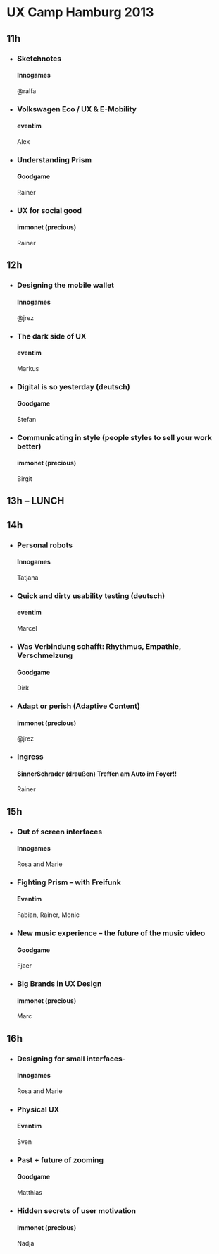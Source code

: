 # UX Camp Hamburg 2013


## 11h

- ### Sketchnotes
  #### Innogames
  @ralfa
- ### Volkswagen Eco / UX & E-Mobility
  #### eventim
  Alex
- ### Understanding Prism
  #### Goodgame
  Rainer
- ### UX for social good
  #### immonet (precious)
  Rainer


## 12h

- ### Designing the mobile wallet
  #### Innogames
  @jrez
- ### The dark side of UX
  #### eventim
  Markus
- ### Digital is so yesterday (deutsch)
  #### Goodgame
  Stefan
- ### Communicating in style (people styles to sell your work better)
  #### immonet (precious)
  Birgit

## 13h – LUNCH

## 14h

- ### Personal robots
  #### Innogames
  Tatjana
- ### Quick and dirty usability testing (deutsch)
  #### eventim
  Marcel
- ### Was Verbindung schafft: Rhythmus, Empathie, Verschmelzung
  #### Goodgame
  Dirk
- ### Adapt or perish (Adaptive Content)
  #### immonet (precious)
  @jrez
- ### Ingress
  #### SinnerSchrader (draußen) **Treffen am Auto im Foyer!!**
  Rainer
  
  
## 15h

- ### Out of screen interfaces
  #### Innogames
  Rosa and Marie
- ### Fighting Prism – with Freifunk
  #### Eventim
  Fabian, Rainer, Monic
- ### New music experience – the future of the music video
  #### Goodgame
  Fjaer
- ### Big Brands in UX Design
  #### immonet (precious)
  Marc

## 16h

- ### Designing for small interfaces- 
  #### Innogames
  Rosa and Marie
- ### Physical UX
  #### Eventim
  Sven
- ### Past + future of zooming
  #### Goodgame
  Matthias
- ### Hidden secrets of user motivation
  #### immonet (precious)
  Nadja

